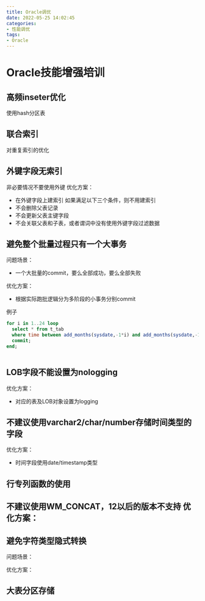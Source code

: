 ```yaml
---
title: Oracle调优
date: 2022-05-25 14:02:45
categories:
- 性能调优
tags:
- Oracle
---
```

# Oracle技能增强培训

## 高频inseter优化
使用hash分区表

## 联合索引
对重复索引的优化

## 外键字段无索引
非必要情况不要使用外键
优化方案：
- 在外键字段上建索引
如果满足以下三个条件，则不用建索引
- 不会删除父表记录
- 不会更新父表主键字段
- 不会关联父表和子表，或者谓词中没有使用外键字段过滤数据

## 避免整个批量过程只有一个大事务
问题场景：
- 一个大批量的commit，要么全部成功，要么全部失败  

优化方案：
- 根据实际跑批逻辑分为多阶段的小事务分别commit

例子
```sql
for i in 1..24 loop
  select * from t_tab 
  where time between add_months(sysdate,-1*i) and add_months(sysdate,-1*i+1)
  commit;
end;



```

## LOB字段不能设置为nologging
优化方案：
- 对应的表及LOB对象设置为logging

## 不建议使用varchar2/char/number存储时间类型的字段
优化方案：
- 时间字段使用date/timestamp类型

## 行专列函数的使用
不建议使用WM_CONCAT，12以后的版本不支持
优化方案：
- 

## 避免字符类型隐式转换
问题场景：

优化方案：


## 大表分区存储

